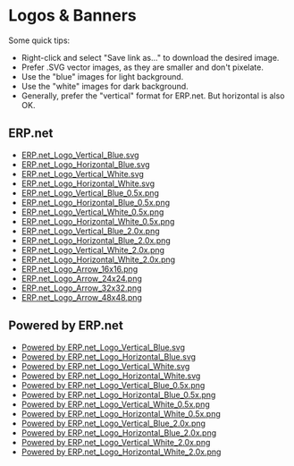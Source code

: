 # Logos & Banners

Some quick tips:

* Right-click and select "Save link as..." to download the desired image.
* Prefer .SVG vector images, as they are smaller and don't pixelate.
* Use the "blue" images for light background.
* Use the "white" images for dark background.
* Generally, prefer the "vertical" format for ERP.net. But horizontal is also OK.

## ERP.net

* [ERP.net_Logo_Vertical_Blue.svg](ERP.net_Logo_Vertical_Blue.svg) 
* [ERP.net_Logo_Horizontal_Blue.svg](ERP.net_Logo_Horizontal_Blue.svg)
* [ERP.net_Logo_Vertical_White.svg](ERP.net_Logo_Vertical_White.svg)
* [ERP.net_Logo_Horizontal_White.svg](ERP.net_Logo_Horizontal_White.svg)
* [ERP.net_Logo_Vertical_Blue_0.5x.png](ERP.net_Logo_Vertical_Blue_0.5x.png)
* [ERP.net_Logo_Horizontal_Blue_0.5x.png](ERP.net_Logo_Horizontal_Blue_0.5x.png)
* [ERP.net_Logo_Vertical_White_0.5x.png](ERP.net_Logo_Vertical_White_0.5x.png)
* [ERP.net_Logo_Horizontal_White_0.5x.png](ERP.net_Logo_Horizontal_White_0.5x.png)
* [ERP.net_Logo_Vertical_Blue_2.0x.png](ERP.net_Logo_Vertical_Blue_2.0x.png)
* [ERP.net_Logo_Horizontal_Blue_2.0x.png](ERP.net_Logo_Horizontal_Blue_2.0x.png)
* [ERP.net_Logo_Vertical_White_2.0x.png](ERP.net_Logo_Vertical_White_2.0x.png)
* [ERP.net_Logo_Horizontal_White_2.0x.png](ERP.net_Logo_Horizontal_White_2.0x.png)
* [ERP.net_Logo_Arrow_16x16.png](ERP.net_Logo_Arrow_16x16.png)
* [ERP.net_Logo_Arrow_24x24.png](ERP.net_Logo_Arrow_24x24.png)
* [ERP.net_Logo_Arrow_32x32.png](ERP.net_Logo_Arrow_32x32.png)
* [ERP.net_Logo_Arrow_48x48.png](ERP.net_Logo_Arrow_48x48.png)
		

## Powered by ERP.net
		

* [Powered by ERP.net_Logo_Vertical_Blue.svg](Powered_by_ERP.net_Logo_Vertical_Blue.svg)
* [Powered by ERP.net_Logo_Horizontal_Blue.svg](Powered_by_ERP.net_Logo_Horizontal_Blue.svg)
* [Powered by ERP.net_Logo_Vertical_White.svg](Powered_by_ERP.net_Logo_Vertical_White.svg)
* [Powered by ERP.net_Logo_Horizontal_White.svg](Powered_by_ERP.net_Logo_Horizontal_White.svg)
* [Powered by ERP.net_Logo_Vertical_Blue_0.5x.png](Powered_by_ERP.net_Logo_Vertical_Blue_0.5x.png)
* [Powered by ERP.net_Logo_Horizontal_Blue_0.5x.png](Powered_by_ERP.net_Logo_Horizontal_Blue_0.5x.png)
* [Powered by ERP.net_Logo_Vertical_White_0.5x.png](Powered_by_ERP.net_Logo_Vertical_White_0.5x.png)
* [Powered by ERP.net_Logo_Horizontal_White_0.5x.png](Powered_by_ERP.net_Logo_Horizontal_White_0.5x.png)
* [Powered by ERP.net_Logo_Vertical_Blue_2.0x.png](Powered_by_ERP.net_Logo_Vertical_Blue_2.0x.png)
* [Powered by ERP.net_Logo_Horizontal_Blue_2.0x.png](Powered_by_ERP.net_Logo_Horizontal_Blue_2.0x.png)
* [Powered by ERP.net_Logo_Vertical_White_2.0x.png](Powered_by_ERP.net_Logo_Vertical_White_2.0x.png)
* [Powered by ERP.net_Logo_Horizontal_White_2.0x.png](Powered_by_ERP.net_Logo_Horizontal_White_2.0x.png)
